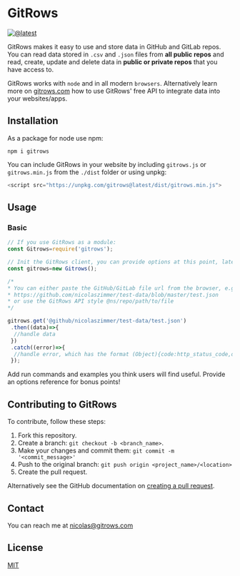 # GitRows

[![@latest](https://img.shields.io/npm/v/gitrows.svg)](https://www.npmjs.com/package/gitrows)

GitRows makes it easy to use and store data in GitHub and GitLab repos. You can read data stored in `.csv` and `.json` files from **all public repos** and read, create, update and delete data in **public or private repos** that you have access to.

GitRows works with `node` and in all modern `browsers`. Alternatively learn more on [gitrows.com](https://gitrows.com) how to use GitRows' free API to integrate data into your websites/apps.


## Installation

As a package for node use npm:
```shell
npm i gitrows
```

You can include GitRows in your website by including `gitrows.js` or `gitrows.min.js` from the `./dist` folder or using unpkg:
```js
<script src="https://unpkg.com/gitrows@latest/dist/gitrows.min.js">
```

## Usage

### Basic

```js
// If you use GitRows as a module:
const Gitrows=require('gitrows');

// Init the GitRows client, you can provide options at this point, later or just run on the defaults
const gitrows=new Gitrows();

/*
* You can either paste the GitHub/GitLab file url from the browser, e.g.
* https://github.com/nicolaszimmer/test-data/blob/master/test.json
* or use the GitRows API style @ns/repo/path/to/file
*/

gitrows.get('@github/nicolaszimmer/test-data/test.json')
 .then((data)=>{
  //handle data
 })
 .catch((error)=>{
  //handle error, which has the format (Object){code:http_status_code,description='http_status_description'}
 });
```

Add run commands and examples you think users will find useful. Provide an options reference for bonus points!

## Contributing to GitRows
To contribute, follow these steps:

1. Fork this repository.
2. Create a branch: `git checkout -b <branch_name>`.
3. Make your changes and commit them: `git commit -m '<commit_message>'`
4. Push to the original branch: `git push origin <project_name>/<location>`
5. Create the pull request.

Alternatively see the GitHub documentation on [creating a pull request](https://help.github.com/en/github/collaborating-with-issues-and-pull-requests/creating-a-pull-request).

## Contact

You can reach me at <nicolas@gitrows.com>

## License

[MIT](LICENSE)
